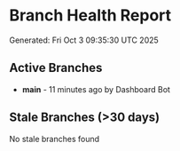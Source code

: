 # Branch Health Report
Generated: Fri Oct  3 09:35:30 UTC 2025

## Active Branches
- **main** - 11 minutes ago by Dashboard Bot

## Stale Branches (>30 days)
No stale branches found
